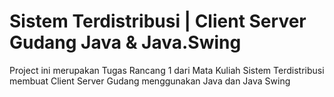 # Sistem Terdistribusi | Client Server Gudang Java & Java.Swing
 Project ini merupakan Tugas Rancang 1 dari Mata Kuliah Sistem Terdistribusi membuat Client Server Gudang menggunakan Java dan Java Swing
